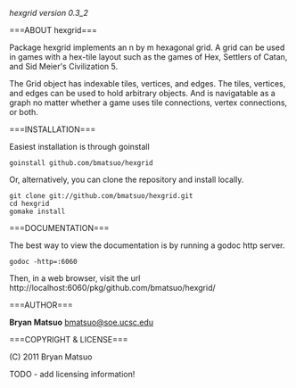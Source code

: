 *hexgrid version 0.3_2*

===ABOUT hexgrid===

Package hexgrid implements an n by m hexagonal grid. A grid can be
used in games with a hex-tile layout such as the games of Hex,
Settlers of Catan, and Sid Meier's Civilization 5.

The Grid object has indexable tiles, vertices, and edges. The
tiles, vertices, and edges can be used to hold arbitrary objects.
And is navigatable as a graph no matter whether a game uses tile
connections, vertex connections, or both.

===INSTALLATION===

Easiest installation is through goinstall

    goinstall github.com/bmatsuo/hexgrid

Or, alternatively, you can clone the repository and install locally.

    git clone git://github.com/bmatsuo/hexgrid.git
    cd hexgrid
    gomake install

===DOCUMENTATION===

The best way to view the documentation is by running a godoc http
server.

    godoc -http=:6060

Then, in a web browser, visit the url
http://localhost:6060/pkg/github.com/bmatsuo/hexgrid/

===AUTHOR===

**Bryan Matsuo** <bmatsuo@soe.ucsc.edu>

===COPYRIGHT & LICENSE===

(C) 2011 Bryan Matsuo 

TODO - add licensing information!
